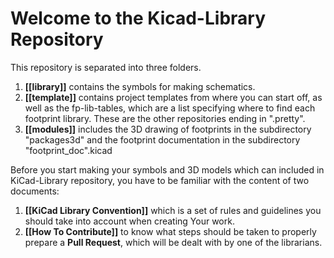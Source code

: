 # Welcome to the Kicad-Library Repository

This repository is separated into three folders.

1. **[[library]]** contains the symbols for making schematics.
1. **[[template]]** contains project templates from where you can start off, as well as the fp-lib-tables, which are a list specifying where to find each footprint library. These are the other repositories ending in ".pretty".
1. **[[modules]]** includes the 3D drawing of footprints in the subdirectory "packages3d" and the footprint documentation in the subdirectory "footprint_doc".kicad

Before you start making your symbols and 3D models which can included in KiCad-Library repository, you have to be familiar with the content of two documents: 

1. **[[KiCad Library Convention]]** which is a set of rules and guidelines you should take into account when creating Your work.
1. **[[How To Contribute]]** to know what steps should be taken to properly prepare a **Pull Request**, which will be dealt with by one of the librarians.


